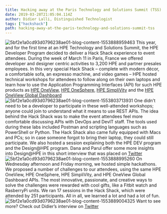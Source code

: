 ```yaml
---
title: Hacking away at the Paris Technology and Solutions Summit (TSS)
date: 2019-03-28T21:05:04.114Z
author: Didier Lalli, Distinguished Technologist 
tags: ["hackshack"]
path: hacking-away-at-the-paris-technology-and-solutions-summit-tss
---
```

![5bf2e1a0cd93d0796238ae01-blog-content-1553888959463](https://hpe-developer-portal.s3.amazonaws.com/uploads/media/2019/3/didier-couch-from-chris-1553888959463.jpg)
 This year, and for the first time at an HPE Technology and Solutions Summit, the HPE Developer Program decided to deliver a Hack Shack experience to event attendees. During the week of March 11 in Paris, France we offered developer and designer centric activities to 3,200 HPE and partner presales employees. In this very special Hack Shack – complete with modern décor, a comfortable sofa, an expresso machine, and video games – HPE hosted technical workshops for attendees to follow along on their own laptops and learn how to use the Application Programming Interfaces (API) for such HPE products as [HPE OneView,](http://www.hpe.com/us/en/integrated-systems/software.html) [HPE OneSphere,](http://www.hpe.com/us/en/solutions/cloud/onesphere.html) [HPE SimpliVity](http://www.hpe.com/us/en/integrated-systems/simplivity.html) and the [HPE OneView Global Dashboard](http://h20392.www2.hpe.com/portal/swdepot/displayProductInfo.do?productNumber=Z7550-63371)![5bf2e1a0cd93d0796238ae01-blog-content-1553803713931](https://hpe-developer-portal.s3.amazonaws.com/uploads/media/2019/3/lslsl-1553803713926.png)
One didn’t need to be a developer to participate in these well-attended workshops; anyone could join to understand what it means to use REST APIs. The idea behind the Hack Shack was to make the event attendees feel more comfortable discussing APIs with DevOps and DevIT staff. The tools used during these labs included Postman and scripting languages such as PowerShell or Python. The Hack Shack also came fully equipped with Macs and PCs; so in case someone forgot to bring their laptop, they could still participate. We also hosted a session explaining both the HPE DEV program and the Design@HPE program. Dana and Parul offer some more insights into Design@HPE in this short interview that was placed on [Twitter](http://twitter.com/SBUCloud/status/1105771231008247809 )![5bf2e1a0cd93d0796238ae01-blog-content-1553888995260](https://hpe-developer-portal.s3.amazonaws.com/uploads/media/2019/3/didier-people-standing-from-chris-1553888995259.jpg)
On Wednesday afternoon and Friday morning, we hosted simple hackathons. We proposed a number of challenges to our attendees, using the same HPE OneView, HPE OneSphere, HPE SimpliVity, and HPE OneView Global Dashboard APIs. The most innovative, passionate, and creative ways to solve the challenges were rewarded with cool gifts, like a Fitbit watch and RasberryPi units. We ran 17 sessions in the Hack Shack, which were attended by 251 participants. All in all, we learned a lot and had a lot of fun.![5bf2e1a0cd93d0796238ae01-blog-content-1553889004325](https://hpe-developer-portal.s3.amazonaws.com/uploads/media/2019/3/didier-handshake-from-chris-1553889004324.jpg)
Want to see more? Check out Didier’s interview on [Twitter](http://twitter.com/SBUCloud/status/1106149221701468166)